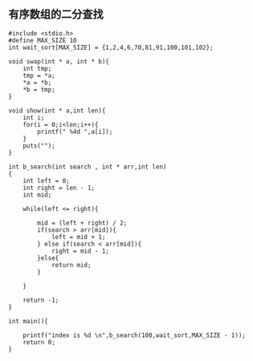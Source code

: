 ## 有序数组的二分查找

    #include <stdio.h>
    #define MAX_SIZE 10
    int wait_sort[MAX_SIZE] = {1,2,4,6,70,81,91,100,101,102};
    
    void swap(int * a, int * b){
        int tmp;
        tmp = *a;
        *a = *b;
        *b = tmp;
    }
    
    void show(int * a,int len){
        int i;
        for(i = 0;i<len;i++){
            printf(" %4d ",a[i]);
        }
        puts("");
    }
    
    int b_search(int search , int * arr,int len)
    {
        int left = 0;
        int right = len - 1;
        int mid;
        
        while(left <= right){
            
            mid = (left + right) / 2;    
            if(search > arr[mid]){
                left = mid + 1;
            } else if(search < arr[mid]){
                right = mid - 1;
            }else{
                return mid;
            }
            
        }
        
        return -1;
    }
    
    int main(){
         
        printf("index is %d \n",b_search(100,wait_sort,MAX_SIZE - 1));
        return 0;
    }